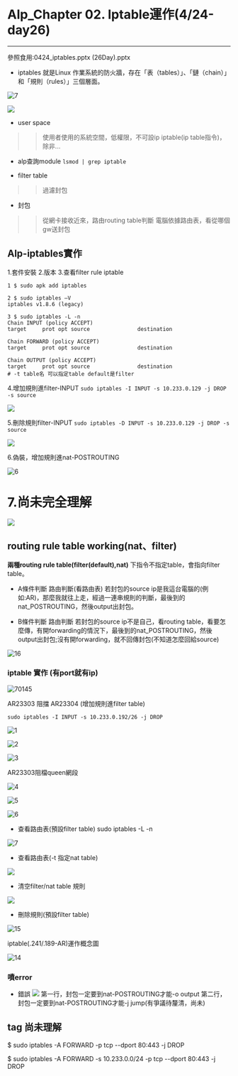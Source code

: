 # Alp_Chapter 02. Iptable運作(4/24-day26)


* * *



參照食用:0424_iptables.pptx (26Day).pptx

- iptables 
就是Linux 作業系統的防火牆，存在「表（tables）」、「鏈（chain）」和「規則（rules）」三個層面。

![7](https://i.imgur.com/D0nmejC.png)

![](https://i.imgur.com/EI7JRht.png)



- user space 
>>使用者使用的系統空間，低權限，不可設ip iptable(ip table指令)，除非...



- alp查詢module
`lsmod | grep iptable`  


- filter table
>>過濾封包


- 封包
>>從網卡接收近來，路由routing table判斷 電腦依據路由表，看從哪個gw送封包



## Alp-iptables實作

1.套件安裝
2.版本
3.查看filter rule iptable

```
1 $ sudo apk add iptables

2 $ sudo iptables –V
iptables v1.8.6 (legacy)

3 $ sudo iptables -L -n
Chain INPUT (policy ACCEPT)
target     prot opt source               destination

Chain FORWARD (policy ACCEPT)
target     prot opt source               destination

Chain OUTPUT (policy ACCEPT)
target     prot opt source               destination
# -t table名 可以指定table default是filter
```


4.增加規則進filter-INPUT
`sudo iptables -I INPUT -s 10.233.0.129 -j DROP
-s source`

![](https://i.imgur.com/uhAKXt5.png)


5.刪除規則filter-INPUT
`sudo iptables -D INPUT -s 10.233.0.129 -j DROP
-s source`

![](https://i.imgur.com/Xm5PUZw.png)


6.偽裝，增加規則進nat-POSTROUTING

![6](https://i.imgur.com/gAjMcmn.png)


# **7.尚未完全理解**
![](https://i.imgur.com/V4fC8CD.png)



## routing rule table working(nat、filter)


**兩種routing rule table(filter(default),nat)**
下指令不指定table，會指向filter table。
- A條件判斷
路由判斷(看路由表) 若封包的source ip是我這台電腦的(例如:AR)，那麼我就往上走，經過一連串規則的判斷，最後到的nat_POSTROUTING，然後output出封包。

- B條件判斷
路由判斷 若封包的source ip不是自己，看routing table，看要怎麼傳，有開forwarding的情況下，最後到的nat_POSTROUTING，然後output出封包;沒有開forwarding，就不回傳封包(不知道怎麼回給source)




![16](https://i.imgur.com/KLdLYKQ.png)



### iptable 實作 (有port就有ip)

![70145](https://i.imgur.com/GzlEdAQ.jpg)



AR23303 阻擋 AR23304 
(增加規則進filter table)

`sudo iptables -I INPUT -s 10.233.0.192/26 -j DROP` 

![1](https://i.imgur.com/Z1X2rTS.png)

![2](https://i.imgur.com/1FfytCt.png)

![3](https://i.imgur.com/5K4F8kC.png)


AR23303阻檔queen網段

![4](https://i.imgur.com/3nKboED.png)

![5](https://i.imgur.com/5z2ukft.png)

![6](https://i.imgur.com/tpQ4glw.png)


- 查看路由表(預設filter table)
sudo iptables -L -n

![7](https://i.imgur.com/fbameTO.png)


- 查看路由表(-t 指定nat table)

![](https://i.imgur.com/LOKavBC.png)

- 清空filter/nat table 規則

![](https://i.imgur.com/EiAkTrg.png)


- 刪除規則(預設filter table)

![15](https://i.imgur.com/WaqOE6q.png)


iptable(.241/.189-AR)運作概念圖

![14](https://i.imgur.com/N9hXXi8.png)


### 噴error

- 錯誤
![](https://i.imgur.com/9Kml2FL.png)
第一行，封包一定要到nat-POSTROUTING才能-o output
第二行，封包一定要到nat-POSTROUTING才能-j jump(有爭議待釐清，尚未)



## tag 尚未理解
$ sudo iptables -A FORWARD -p tcp --dport 80:443 -j DROP

$ sudo iptables -A FORWARD -s 10.233.0.0/24 -p tcp --dport 80:443 -j DROP


</br >